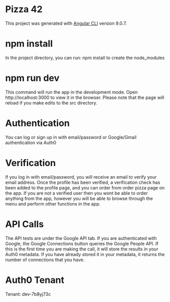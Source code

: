 # Pizza 42

This project was generated with [Angular CLI](https://github.com/angular/angular-cli) version 9.0.7.

# npm install
In the project directory, you can run: npm install to create the node_modules

# npm run dev
This command will run the app in the development mode.
Open http://localhost:3000 to view it in the browser. Please note that the page will reload if you make edits to the src directory.

# Authentication
You can log or sign up in with email/password or Google/Gmail authentication via Auth0

# Verification
If you log in with email/password, you will receive an email to verify your email address.
Once the profile has been verified, a verification check has been added to the profile page, and you can order from order pizza page on the app.
If you are not a verified user then you wont be able to order anything from the app, however you will be able to browse through the menu and perform other functions in the app.

# API Calls
The API tests are under the Google API tab.
If you are authenticated with Google, the Google Connections button queries the Google People API. If this is the first time you are making the call, it will store the results in your Auth0 metadata. If you have already stored it in your metadata, it returns the number of connections that you have.

# Auth0 Tenant
Tenant: dev-7b8yj73c
